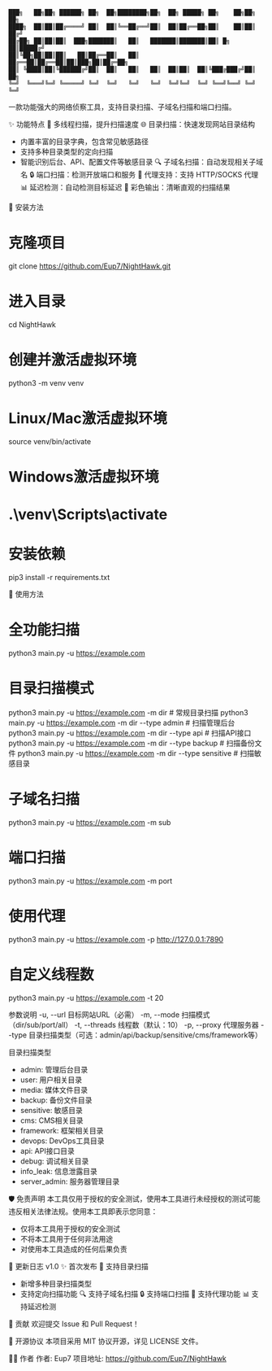     ███╗   ██╗██╗ ██████╗ ██╗  ██╗████████╗██╗  ██╗ █████╗ ██╗    ██╗██╗  ██╗
    ████╗  ██║██║██╔════╝ ██║  ██║╚══██╔══╝██║  ██║██╔══██╗██║    ██║██║ ██╔╝
    ██╔██╗ ██║██║██║  ███╗███████║   ██║   ███████║███████║██║ █╗ ██║█████╔╝ 
    ██║╚██╗██║██║██║   ██║██╔══██║   ██║   ██╔══██║██╔══██║██║███╗██║██╔═██╗ 
    ██║ ╚████║██║╚██████╔╝██║  ██║   ██║   ██║  ██║██║  ██║╚███╔███╔╝██║  ██╗
    ╚═╝  ╚═══╝╚═╝ ╚═════╝ ╚═╝  ╚═╝   ╚═╝   ╚═╝  ╚═╝╚═╝  ╚═╝ ╚══╝╚══╝ ╚═╝  ╚═╝
    
一款功能强大的网络侦察工具，支持目录扫描、子域名扫描和端口扫描。

✨ 功能特点
🚀 多线程扫描，提升扫描速度
🌐 目录扫描：快速发现网站目录结构
  - 内置丰富的目录字典，包含常见敏感路径
  - 支持多种目录类型的定向扫描
  - 智能识别后台、API、配置文件等敏感目录
🔍 子域名扫描：自动发现相关子域名
🔒 端口扫描：检测开放端口和服务
🔑 代理支持：支持 HTTP/SOCKS 代理
📊 延迟检测：自动检测目标延迟
🎨 彩色输出：清晰直观的扫描结果

🚀 安装方法

# 克隆项目
git clone https://github.com/Eup7/NightHawk.git

# 进入目录
cd NightHawk

# 创建并激活虚拟环境
python3 -m venv venv

# Linux/Mac激活虚拟环境
source venv/bin/activate

# Windows激活虚拟环境
# .\venv\Scripts\activate

# 安装依赖
pip3 install -r requirements.txt

📖 使用方法

# 全功能扫描
python3 main.py -u https://example.com

# 目录扫描模式
python3 main.py -u https://example.com -m dir   # 常规目录扫描
python3 main.py -u https://example.com -m dir --type admin  # 扫描管理后台
python3 main.py -u https://example.com -m dir --type api    # 扫描API接口
python3 main.py -u https://example.com -m dir --type backup # 扫描备份文件
python3 main.py -u https://example.com -m dir --type sensitive # 扫描敏感目录

# 子域名扫描
python3 main.py -u https://example.com -m sub

# 端口扫描
python3 main.py -u https://example.com -m port

# 使用代理
python3 main.py -u https://example.com -p http://127.0.0.1:7890

# 自定义线程数
python3 main.py -u https://example.com -t 20

参数说明
-u, --url      目标网站URL（必需）
-m, --mode     扫描模式（dir/sub/port/all）
-t, --threads  线程数（默认：10）
-p, --proxy    代理服务器
--type         目录扫描类型（可选：admin/api/backup/sensitive/cms/framework等）

目录扫描类型
- admin: 管理后台目录
- user: 用户相关目录
- media: 媒体文件目录
- backup: 备份文件目录
- sensitive: 敏感目录
- cms: CMS相关目录
- framework: 框架相关目录
- devops: DevOps工具目录
- api: API接口目录
- debug: 调试相关目录
- info_leak: 信息泄露目录
- server_admin: 服务器管理目录

🛡️ 免责声明
本工具仅用于授权的安全测试，使用本工具进行未经授权的测试可能违反相关法律法规。使用本工具即表示您同意：
- 仅将本工具用于授权的安全测试
- 不将本工具用于任何非法用途
- 对使用本工具造成的任何后果负责

📝 更新日志
v1.0
✨ 首次发布
🚀 支持目录扫描
  - 新增多种目录扫描类型
  - 支持定向扫描功能
🔍 支持子域名扫描
🔒 支持端口扫描
🔑 支持代理功能
📊 支持延迟检测

🤝 贡献
欢迎提交 Issue 和 Pull Request！

📜 开源协议
本项目采用 MIT 协议开源，详见 LICENSE 文件。

👨‍💻 作者
作者: Eup7
项目地址: https://github.com/Eup7/NightHawk

